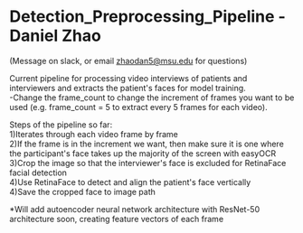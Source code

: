 # Detection_Preprocessing_Pipeline - Daniel Zhao
(Message on slack, or email zhaodan5@msu.edu for questions)

Current pipeline for processing video interviews of patients and interviewers and extracts the patient's faces for model training. <br />
-Change the frame_count to change the increment of frames you want to be used (e.g. frame_count = 5 to extract every 5 frames for each video). <br />

Steps of the pipeline so far: <br />
1)Iterates through each video frame by frame <br />
2)If the frame is in the increment we want, then make sure it is one where the participant's face takes up the majority of the screen with easyOCR <br />
3)Crop the image so that the interviewer's face is excluded for RetinaFace facial detection <br />
4)Use RetinaFace to detect and align the patient's face vertically <br />
4)Save the cropped face to image path<br />

*Will add autoencoder neural network architecture with ResNet-50 architecture soon, creating feature vectors of each frame
